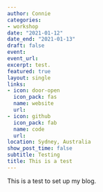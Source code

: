 ```yaml
---
author: Connie
categories:
- workshop
date: "2021-01-12"
date_end: "2021-01-13"
draft: false
event: 
event_url: 
excerpt: test. 
featured: true
layout: single
links:
- icon: door-open
  icon_pack: fas
  name: website
  url: 
- icon: github
  icon_pack: fab
  name: code
  url: 
location: Sydney, Australia
show_post_time: false
subtitle: Testing
title: This is a test
---
```


This is a test to set up my blog. 
